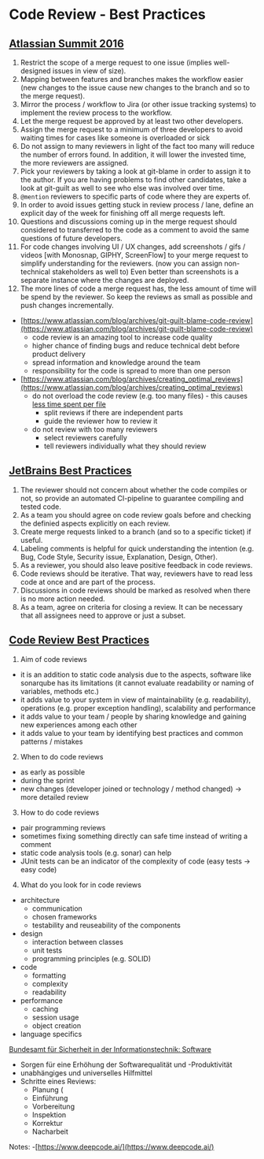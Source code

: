 # Code Review - Best Practices

## [Atlassian Summit 2016](https://www.youtube.com/watch?v=fatTnX8_ZRk&t=5s)
1.	Restrict the scope of a merge request to one issue (implies well-designed issues in view of size).
2.	Mapping between features and branches makes the workflow easier (new changes to the issue cause new changes to the branch and so to the merge request).
3.	Mirror the process / workflow to Jira (or other issue tracking systems) to implement the review process to the workflow.
4.	Let the merge request be approved by at least two other developers.
5.	Assign the merge request to a minimum of three developers to avoid waiting times for cases like someone is overloaded or sick
6.	Do not assign to many reviewers in light of the fact too many will reduce the number of errors found. In addition, it will lower the invested time, the more reviewers are assigned.
7.	Pick your reviewers by taking a look at git-blame in order to assign it to the author. If you are having problems to find other candidates, take a look at git-guilt as well to see who else was involved over time.
8.	`@mention` reviewers to specific parts of code where they are experts of.
9.	In order to avoid issues getting stuck in review process / lane, define an explicit day of the week for finishing off all merge requests left.
10. Questions and discussions coming up in the merge request should considered to transferred to the code as a comment to avoid the same questions of future developers.
11. For code changes involving UI / UX changes, add screenshots / gifs / videos [with Monosnap, GIPHY, ScreenFlow] to your merge request to simplify understanding for the reviewers. (now you can assign non-technical stakeholders as well to)
Even better than screenshots is a separate instance where the changes are deployed.
12. The more lines of code a merge request has, the less amount of time will be spend by the reviewer. So keep the reviews as small as possible and push changes incrementally.

- [https://www.atlassian.com/blog/archives/git-guilt-blame-code-review](https://www.atlassian.com/blog/archives/git-guilt-blame-code-review)
	- code review is an amazing tool to increase code quality
	- higher chance of finding bugs and reduce technical debt before product delivery
	- spread information and knowledge around the team
	- responsibility for the code is spread to more than one person
- [https://www.atlassian.com/blog/archives/creating_optimal_reviews](https://www.atlassian.com/blog/archives/creating_optimal_reviews)
	-	do not overload the code review (e.g. too many files) - this causes [less time spent per file](http://atlassianblog.wpengine.com/developer/assets_c/2011/07/mt-perfile-thumb-500x264-7288.png)
		-	split reviews if there are independent parts
		-	guide the reviewer how to review it
	-	do not review with too many reviewers
		-	select reviewers carefully
		-	tell reviewers individually what they should review

## [JetBrains Best Practices](https://blog.jetbrains.com/upsource/2018/08/30/code-review-best-practices/)
1. The reviewer should not concern about whether the code compiles or not, so provide an automated CI-pipeline to guarantee compiling and tested code.
2. As a team you should agree on code review goals before and checking the definied aspects explicitly on each review.
3. Create merge requests linked to a branch (and so to a specific ticket) if useful.
4. Labeling comments is helpful for quick understanding the intention (e.g. Bug, Code Style, Security issue, Explanation, Design, Other).
5. As a reviewer, you should also leave positive feedback in code reviews.
6. Code reviews should be iterative. That way, reviewers have to read less code at once and are part of the process.
7. Discussions in code reviews should be marked as resolved when there is no more action needed.
8. As a team, agree on criteria for closing a review. It can be necessary that all assignees need to approve or just a subset.

## [Code Review Best Practices](https://youtu.be/hVJGu0xdXII)
1.	Aim of code reviews
-	it is an addition to static code analysis due to the aspects, software like sonarqube has its limitations (it cannot evaluate readability or naming of variables, methods etc.)
-	it adds value to your system in view of maintainability (e.g. readability), operations (e.g. proper exception handling), scalability and performance
-	it adds value to your team / people by sharing knowledge and gaining new experiences among each other
-	it adds value to your team by identifying best practices and common patterns / mistakes
2.	When to do code reviews
-	as early as possible
-	during the sprint
-	new changes (developer joined or technology / method changed) -> more detailed review
3.	How to do code reviews
-	pair programming reviews
-	sometimes fixing something directly can safe time instead of writing a comment
-	static code analysis tools (e.g. sonar) can help
-	JUnit tests can be an indicator of the complexity of code (easy tests -> easy code)
4.	What do you look for in code reviews
-	architecture
	-	communication
	-	chosen frameworks
	-	testability and reuseability of the components
-	design
	-	interaction between classes
	-	unit tests
	-	programming principles (e.g. SOLID)
-	code
	-	formatting
	-	complexity
	-	readability
-	performance
	-	caching
	-	session usage
	-	object creation
-	language specifics

[Bundesamt für Sicherheit in der Informationstechnik: Software](https://www.bsi.bund.de/SharedDocs/Downloads/DE/BSI/Hochverfuegbarkeit/BandB/B9_Software.pdf?__blob=publicationFile&v=1)
-	Sorgen für eine Erhöhung der Softwarequalität und -Produktivität
-	unabhängiges und universelles Hilfmittel
-	Schritte eines Reviews:
	-	Planung (
	-	Einführung
	-	Vorbereitung
	-	Inspektion
	-	Korrektur
	-	Nacharbeit

Notes:
-[https://www.deepcode.ai/](https://www.deepcode.ai/)
<!--stackedit_data:
eyJoaXN0b3J5IjpbLTM3NjI5NDU0NiwtMTI5NDU2Njk5OCwxMj
A0NDMyNjQxLDEwMTY4ODQ4NSwtNjY2ODMzNzgzLC0xNzQzNTE2
MTIwLC01Mzc5MTU4OTksMTQ2MDEzMzk2MCwtNDY5NTQwNDQ2LD
E3MDQ1MjQxMjgsLTIwMzU0MDU4ODIsOTE1MTY1MzI3LDE5Mjkz
MDEwNTEsMjM3NDc1MTYwLC0xNDQ5OTcxMzEwLDE3NTA3MDIyOT
IsMTAxODExMzg2MSwxMzg1Mzk2NzM0LDE3NjY3ODMzOTIsMTg5
MTY2NzEzMV19
-->